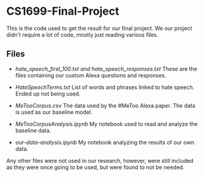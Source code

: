 # CS1699-Final-Project

This is the code used to get the result for our final project. We our project didn't require a lot of code, mostly just reading various files.

## Files

- <i>hate_speech_first_100.txt and hate_speech_responses.txt</i> These are the files containing our custom Alexa questions and responses.

- <i>HateSpeechTerms.txt</i> List of words and phrases linked to hate speech. Ended up not being used.

- <i>MeTooCorpus.csv</i> The data used by the #MeToo Alexa paper. The data is used as our baseline model.

- <i>MeTooCorpusAnalysis.ipynb</i> My notebook used to read and analyze the baseline data.

- <i>our-data-analysis.ipynb</i> My notebook analyzing the results of our own data.

Any other files were not used in our research, however, were still included as they were once going to be used, but were found to not be needed.
